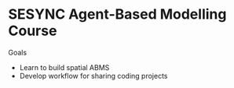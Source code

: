 # SESYNC Agent-Based Modelling Course

Goals

- Learn to build spatial ABMS
- Develop workflow for sharing coding projects
